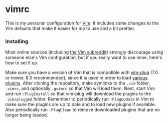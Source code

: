 # vimrc
This is my personal configuration for [Vim](http://www.vim.org/). It includes
some changes to the Vim defaults that make it easier for me to use and a bit
prettier.

### Installing
Most online sources (including [the Vim subreddit](http://reddit.com/r/vim/))
strongly discourage using someone else's Vim configuration, but if you really
want to use mine, here's how to set it up.

Make sure you have a version of Vim that is compatible with
[vim-plug](https://github.com/junegunn/vim-plug/) (7.0 or newer, 8.0
recommended), since it is used in order to load [various
plugins](https://github.com/brovie96/vimrc/blob/master/.vim/loadplugins.vim/).
After cloning the repository, make symlinks to the `.vim` folder, `.vimrc`,
and optionally `.gvimrc` so that Vim will load them. Next, start Vim and run
`:PlugInstall` so that vim-plug will download the plugins to the
`.vim/plugged` folder. Remember to periodically run `:PlugUpdate` in Vim to
make sure the plugins are up to date and to load new plugins if available.
Also periodically run `:PlugClean` to remove downloaded plugins that are no
longer being loaded.
